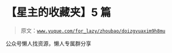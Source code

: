 # 【星主的收藏夹】5 篇

> 原文：[`www.yuque.com/for_lazy/zhoubao/doizgvuaxim9h8mu`](https://www.yuque.com/for_lazy/zhoubao/doizgvuaxim9h8mu)

公众号懒人找资源，懒人专属群分享
